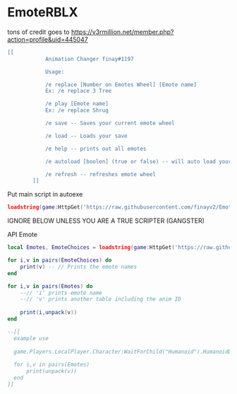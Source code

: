# EmoteRBLX
tons of credit goes to https://v3rmillion.net/member.php?action=profile&uid=445047
```Lua
[[
            Animation Changer finay#1197

            Usage:

            /e replace [Number on Emotes Wheel] [Emote name]
            Ex: /e replace 3 Tree

            /e play [Emote name]
            Ex: /e replace Shrug

            /e save -- Saves your current emote wheel 

            /e load -- Loads your save

            /e help -- prints out all emotes

            /e autoload [boolen] (true or false) -- will auto load your save every time you reset

            /e refresh -- refreshes emote wheel
        ]]
```

Put main script in autoexe
```Lua
loadstring(game:HttpGet('https://raw.githubusercontent.com/finayv2/EmoteRBLX/main/Main.lua'))();
```


IGNORE BELOW UNLESS YOU ARE A TRUE SCRIPTER (GANGSTER)

API Emote
```Lua
local Emotes, EmoteChoices = loadstring(game:HttpGet('https://raw.githubusercontent.com/finayv2/EmoteRBLX/main/Emotes.lua'))();

for i,v in pairs(EmoteChoices) do
    print(v) -- // Prints the emote names
end

for i,v in pairs(Emotes) do
    --// 'i' prints emote name 
    --// 'v' prints another table including the anim ID
    
    print(i,unpack(v))
end

--[[
  example use
  
  game.Players.LocalPlayer.Character:WaitForChild("Humanoid").HumanoidDescription:SetEmotes(Emotes)
  
  for i,v in pairs(Emotes)
      print(unpack(v))
  end
]]

```
